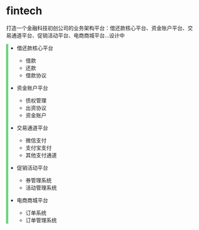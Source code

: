 # fintech
打造一个金融科技初创公司的业务架构平台：借还款核心平台、资金账户平台、交易通道平台、促销活动平台、电商商城平台...设计中


<div style="border-left:thick double #2cbe4e">  
  
- 借还款核心平台
  - 借款
  - 还款
  - 借款协议
  
- 资金账户平台
  - 债权管理
  - 出资协议
  - 资金账户
  
- 交易通道平台
  - 微信支付
  - 支付宝支付
  - 其他支付通道
  
- 促销活动平台
  - 券管理系统
  - 活动管理系统
  
- 电商商城平台
  - 订单系统
  - 订单管理系统
  
</div> 
